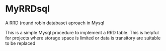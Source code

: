 # MyRRDsql
A RRD (round robin database) aproach in Mysql

This is a simple Mysql procedure to implement a RRD table. This is helpful for projects where storage space is limited or data is transitory are suitable to be replaced
